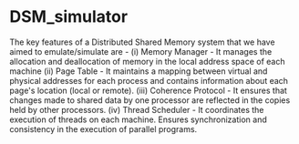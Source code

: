 # DSM_simulator
The key features of a Distributed Shared Memory system that we have aimed to emulate/simulate are - 
(i) Memory Manager - It manages the allocation and deallocation of memory in the local address space of each machine
(ii) Page Table - It maintains a mapping between virtual and physical addresses for each process and contains information about each page's location (local or remote).
(iii) Coherence Protocol - It ensures that changes made to shared data by one processor are reflected in the copies held by other processors.
(iv) Thread Scheduler - It coordinates the execution of threads on each machine. Ensures synchronization and consistency in the execution of parallel programs.
